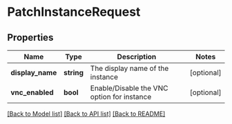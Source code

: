 # PatchInstanceRequest

## Properties
Name | Type | Description | Notes
------------ | ------------- | ------------- | -------------
**display_name** | **string** | The display name of the instance | [optional] 
**vnc_enabled** | **bool** | Enable/Disable the VNC option for instance | [optional] 

[[Back to Model list]](../../README.md#documentation-for-models) [[Back to API list]](../../README.md#documentation-for-api-endpoints) [[Back to README]](../../README.md)

